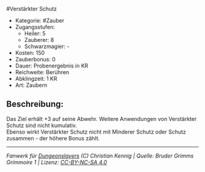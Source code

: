#Verstärkter Schutz  
- Kategorie: #Zauber  
- Zugangsstufen:  
  - Heiler: 5  
  - Zauberer: 8  
  - Schwarzmagier: -  
- Kosten: 150  
- Zauberbonus: 0  
- Dauer: Probenergebnis in KR  
- Reichweite: Berühren  
- Abklingzeit: 1 KR  
- Art: Zaubern     

## Beschreibung:
Das Ziel erhält +3 auf seine Abwehr. Weitere Anwendungen von Verstärkter Schutz sind nicht kumulativ.<br>Ebenso wirkt Verstärkter Schutz nicht mit Minderer Schutz oder Schutz zusammen - der höhere Bonus zählt.


___
*Fanwerk für [Dungeonslayers](https://www.dungeonslayers.net/) (C) Christian Kennig | Quelle: Bruder Grimms Grimmoire 1 | Lizenz: [CC-BY-NC-SA 4.0](https://creativecommons.org/licenses/by-nc-sa/4.0/deed.de)*